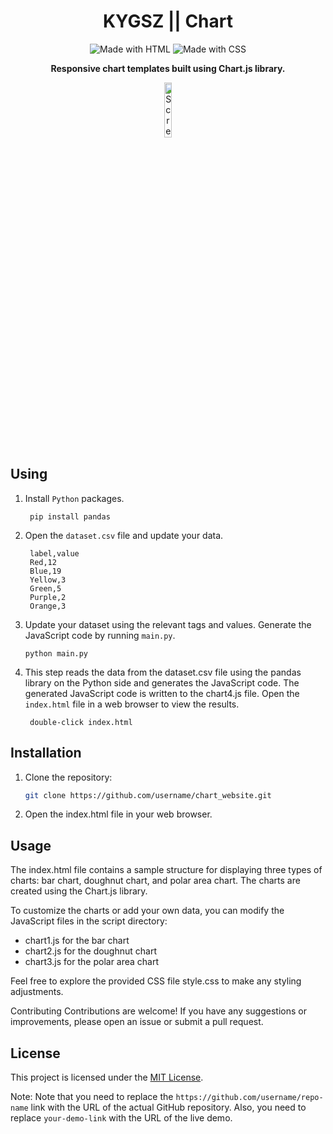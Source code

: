 <h1 align="center">KYGSZ || Chart</h1>

<p align="center">
    <img src="https://img.shields.io/badge/made%20with-HTML-red" alt="Made with HTML">
    <img src="https://img.shields.io/badge/made%20with-CSS-blue" alt="Made with CSS">
</p>

<p align="center">
    <strong>Responsive chart templates built using Chart.js library.</strong>
</p>

<p align="center">
    <img src="https://asset.brandfetch.io/idFdo8ulhr/idzj34qGQm.png" alt="Screenshot" style="width:15%; ">
</p>

## Using

1) Install `Python` packages. 

        pip install pandas

2) Open the `dataset.csv` file and update your data.

        label,value
        Red,12
        Blue,19
        Yellow,3
        Green,5
        Purple,2
        Orange,3


3) Update your dataset using the relevant tags and values. Generate the JavaScript code by running `main.py`.

       python main.py


4) This step reads the data from the dataset.csv file using the pandas library on the Python side and generates the JavaScript code. The generated JavaScript code is written to the chart4.js file. Open the `index.html` file in a web browser to view the results.

        double-click index.html

## Installation

1. Clone the repository:

   ```bash
   git clone https://github.com/username/chart_website.git


1. Open the index.html file in your web browser.

## Usage
The index.html file contains a sample structure for displaying three types of charts: bar chart, doughnut chart, and polar area chart. The charts are created using the Chart.js library.

To customize the charts or add your own data, you can modify the JavaScript files in the script directory:

- chart1.js for the bar chart
- chart2.js for the doughnut chart
- chart3.js for the polar area chart

<p>Feel free to explore the provided CSS file style.css to make any styling adjustments.</p>

Contributing
Contributions are welcome! If you have any suggestions or improvements, please open an issue or submit a pull request.

## License
This project is licensed under the [MIT License](https://opensource.org/license/mit/).

Note: Note that you need to replace the  `https://github.com/username/repo-name` link with the URL of the actual GitHub repository.
Also, you need to replace `your-demo-link` with the URL of the live demo.
